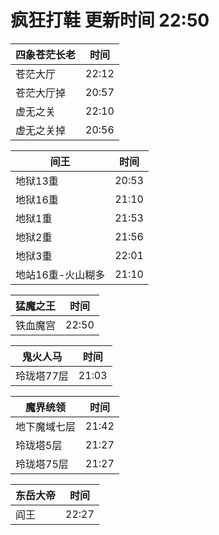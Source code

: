 # 疯狂打鞋 更新时间 22:50

| 四象苍茫长老   | 时间    |
|--------|-------|
| 苍茫大厅 | 22:12 |
| 苍茫大厅掉 | 20:57 |
| 虚无之关 | 22:10 |
| 虚无之关掉 | 20:56 |

| 间王   | 时间    |
|--------|-------|
| 地狱13重 | 20:53 |
| 地狱16重 | 21:10 |
| 地狱1重 | 21:53 |
| 地狱2重 | 21:56 |
| 地狱3重 | 22:01 |
| 地站16重-火山糊多 | 21:10 |

| 猛魔之王   | 时间    |
|--------|-------|
| 铁血魔宫 | 22:50 |

| 鬼火人马   | 时间    |
|--------|-------|
| 玲珑塔77层 | 21:03 |

| 魔界统领   | 时间    |
|--------|-------|
| 地下魔域七层 | 21:42 |
| 玲珑塔5层 | 21:27 |
| 玲珑塔75层 | 21:27 |

| 东岳大帝   | 时间    |
|--------|-------|
| 阎王 | 22:27 |